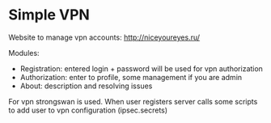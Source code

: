 # Simple VPN

Website to manage vpn accounts: http://niceyoureyes.ru/

Modules:
* Registration: entered login + password will be used for vpn authorization
* Authorization: enter to profile, some management if you are admin
* About: description and resolving issues

For vpn strongswan is used.
When user registers server calls some scripts to add user to vpn configuration (ipsec.secrets)
